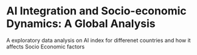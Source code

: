 # AI Integration and Socio-economic Dynamics: A Global Analysis
A exploratory data analysis on AI index for differenet countries and how it affects Socio Economic factors
